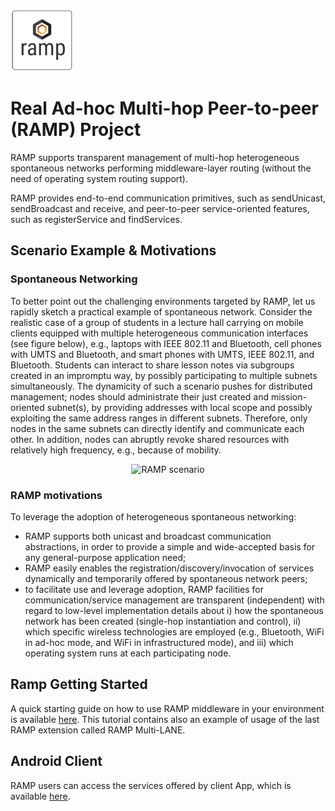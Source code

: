 ![Alt text](./images/ramp_logo.png?raw=true "RAMP Logo") 
# Real Ad-hoc Multi-hop Peer-to-peer (RAMP) Project 

RAMP supports transparent management of multi-hop heterogeneous spontaneous networks performing middleware-layer routing (without the need of operating system routing support).

RAMP provides end-to-end communication primitives, such as sendUnicast, sendBroadcast and receive, and peer-to-peer service-oriented features, such as registerService and findServices.

## Scenario Example & Motivations

### Spontaneous Networking
To better point out the challenging environments targeted by RAMP, let us rapidly sketch a practical example of spontaneous network. Consider the realistic case of a group of students in a lecture hall carrying on mobile clients equipped with multiple heterogeneous communication interfaces (see figure below), e.g., laptops with IEEE 802.11 and Bluetooth, cell phones with UMTS and Bluetooth, and smart phones with UMTS, IEEE 802.11, and Bluetooth. Students can interact to share lesson notes via subgroups created in an impromptu way, by possibly participating to multiple subnets simultaneously.
The dynamicity of such a scenario pushes for distributed management; nodes should administrate their just created and mission-oriented subnet(s), by providing addresses with local scope and possibly exploiting the same address ranges in different subnets. Therefore, only nodes in the same subnets can directly identify and communicate each other. In addition, nodes can abruptly revoke shared resources with relatively high frequency, e.g., because of mobility.

<p align="center">
  <img src="http://lia.deis.unibo.it/Research/RAMP/images/ramp_scenario.jpg" alt="RAMP scenario"/>
</p>

### RAMP motivations
To leverage the adoption of heterogeneous spontaneous networking:
* RAMP supports both unicast and broadcast communication abstractions, in order to provide a simple and wide-accepted basis for any general-purpose application need;
* RAMP easily enables the registration/discovery/invocation of services dynamically and temporarily offered by spontaneous network peers;
* to facilitate use and leverage adoption, RAMP facilities for communication/service management are transparent (independent) with regard to low-level implementation details about i) how the spontaneous network has been created (single-hop instantiation and control), ii) which specific wireless technologies are employed (e.g., Bluetooth, WiFi in ad-hoc mode, and WiFi in infrastructured mode), and iii) which operating system runs at each participating node.

## Ramp Getting Started
A quick starting guide on how to use RAMP middleware in your environment is available [here](https://github.com/DSG-UniFE/ramp/tree/master/deployment/README.md).
This tutorial contains also an example of usage of the last RAMP extension called RAMP Multi-LANE.

## Android Client
RAMP users can access the services offered by client App, which is available [here](https://github.com/DSG-UniFE/ramp-android).